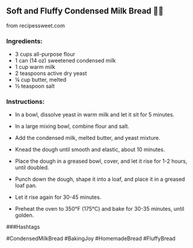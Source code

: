 ## Soft and Fluffy Condensed Milk Bread 🍞🥛

from recipessweet.com

### Ingredients:

* 3 cups all-purpose flour
* 1 can (14 oz) sweetened condensed milk
* 1 cup warm milk
* 2 teaspoons active dry yeast
* ¼ cup butter, melted
* ½ teaspoon salt

### Instructions:

* In a bowl, dissolve yeast in warm milk and let it sit for 5 minutes.

* In a large mixing bowl, combine flour and salt.

* Add the condensed milk, melted butter, and yeast mixture.

* Knead the dough until smooth and elastic, about 10 minutes.

* Place the dough in a greased bowl, cover, and let it rise for 1-2 hours, until doubled.

* Punch down the dough, shape it into a loaf, and place it in a greased loaf pan.

* Let it rise again for 30-45 minutes.

* Preheat the oven to 350°F (175°C) and bake for 30-35 minutes, until golden.

###Hashtags

\#CondensedMilkBread #BakingJoy #HomemadeBread #FluffyBread
